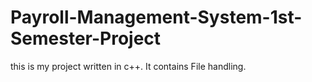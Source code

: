 # Payroll-Management-System-1st-Semester-Project
this is my project written in  c++. It contains File handling. 
